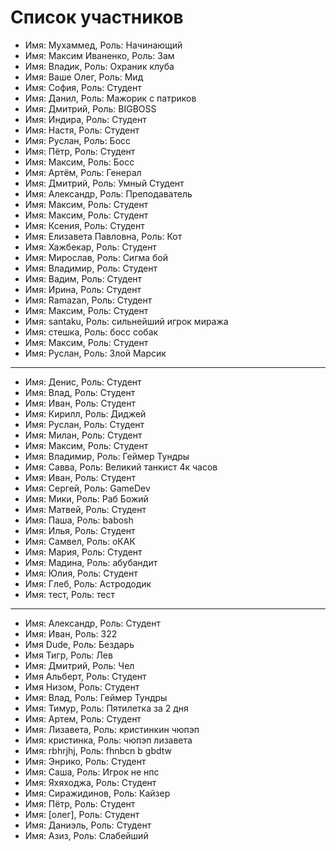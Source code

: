 # Список участников
- Имя: Мухаммед, Роль: Начинающий
- Имя: Максим Иваненко, Роль: Зам
- Имя: Владик, Роль: Охраник клуба
- Имя: Ваше Олег, Роль: Мид 
- Имя: София, Роль: Студент
- Имя: Данил, Роль: Мажорик с патриков
- Имя: Дмитрий, Роль: BIGBOSS
- Имя: Индира, Роль: Студент
- Имя: Настя, Роль: Студент
- Имя: Руслан, Роль: Босс
- Имя: Пётр, Роль: Студент
- Имя: Максим, Роль: Босс
- Имя: Артём, Роль: Генерал
- Имя: Дмитрий, Роль: Умный Студент
- Имя: Александр, Роль: Преподаватель
- Имя: Максим, Роль: Студент
- Имя: Максим, Роль: Студент
- Имя: Ксения, Роль: Студент
- Имя: Елизавета Павловна, Роль: Кот
- Имя: Хажбекар, Роль: Студент
- Имя: Мирослав, Роль: Сигма бой
- Имя: Владимир, Роль: Студент
- Имя: Вадим, Роль: Студент
- Имя: Ирина, Роль: Студент
- Имя: Ramazan, Роль: Студент
- Имя: Максим, Роль: Студент
- Имя: santaku, Роль: сильнейший игрок миража
- Имя: стешка, Роль: босс собак
- Имя: Максим, Роль: Студент
- Имя: Руслан, Роль: Злой Марсик

---

- Имя: Денис, Роль: Студент
- Имя: Влад, Роль: Студент
- Имя: Иван, Роль: Студент
- Имя: Кирилл, Роль: Диджей
- Имя: Руслан, Роль: Студент
- Имя: Милан, Роль: Студент
- Имя: Максим, Роль: Студент
- Имя: Владимир, Роль: Геймер Тундры
- Имя: Савва, Роль: Великий танкист 4к часов
- Имя: Иван, Роль: Студент
- Имя: Сергей, Роль: GameDev
- Имя: Мики, Роль: Раб Божий
- Имя: Матвей, Роль: Студент
- Имя: Паша, Роль: babosh
- Имя: Илья, Роль: Студент
- Имя: Самвел, Роль: оКАК
- Имя: Мария, Роль: Студент
- Имя: Мадина, Роль: абубандит
- Имя: Юлия, Роль: Студент
- Имя: Глеб, Роль: Астрододик
- Имя: тест, Роль: тест

---

- Имя: Александр, Роль: Студент
- Имя: Иван, Роль: 322
- Имя Dude, Роль: Бездарь
- Имя Тигр, Роль: Лев
- Имя: Дмитрий, Роль: Чел
- Имя Альберт, Роль: Студент
- Имя Низом, Роль: Студент
- Имя: Влад, Роль: Геймер Тундры
- Имя: Тимур, Роль: Пятилетка за 2 дня
- Имя: Артем, Роль: Студент
- Имя: Лизавета, Роль: кристинкин чюпэп
- Имя: кристинка, Роль: чюпэп лизавета
- Имя: rbhrjhj, Роль: fhnbcn b gbdtw
- Имя: Энрико, Роль: Студент
- Имя: Саша, Роль: Игрок не нпс
- Имя: Яхяходжа, Роль: Студент
- Имя: Сиражидинов, Роль: Кайзер
- Имя: Пётр, Роль: Студент 
- Имя: [олег], Роль: Студент
- Имя: Даниэль, Роль: Студент
- Имя: Азиз, Роль: Слабейший
